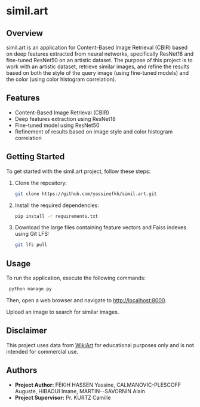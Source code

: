 # simil.art

## Overview

simil.art is an application for Content-Based Image Retrieval (CBIR) based on deep features extracted from neural networks, specifically ResNet18 and fine-tuned ResNet50 on an artistic dataset. The purpose of this project is to work with an artistic dataset, retrieve similar images, and refine the results based on both the style of the query image (using fine-tuned models) and the color (using color histogram correlation).

## Features

- Content-Based Image Retrieval (CBIR)
- Deep features extraction using ResNet18
- Fine-tuned model using ResNet50
- Refinement of results based on image style and color histogram correlation

## Getting Started

To get started with the simil.art project, follow these steps:

1. Clone the repository:

   ```bash
   git clone https://github.com/yassinefkh/simil.art.git
   ```

1. Install the required dependencies:

   ```bash
   pip install -r requirements.txt
   ```

1. Download the large files containing feature vectors and Faiss indexes using Git LFS:

   ```bash
   git lfs pull
   ```

## Usage

To run the application, execute the following commands:

```bash
 python manage.py
```

Then, open a web browser and navigate to [http://localhost:8000](http://localhost:8000).

Upload an image to search for similar images.

## Disclaimer

This project uses data from [WikiArt](https://www.wikiart.org/) for educational purposes only and is not intended for commercial use.

## Authors

- **Project Author:** FEKIH HASSEN Yassine, CALMANOVIC-PLESCOFF Auguste, HIBAOUI Imane, MARTIN--SAVORNIN Alain
- **Project Supervisor:** Pr. KURTZ Camille
